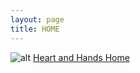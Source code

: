 ```yaml
---
layout: page
title: HOME
---
```

![alt](https://www.keepandshare.com/userpics/h/e/a/r/tnhandstraining/2015-04/ss/logo-34966102.jpg?ts=1428903134)
[Heart and Hands Home](https://heartandhandstraining.github.io/main/)
